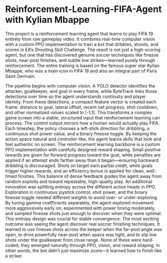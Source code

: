 # Reinforcement-Learning-FIFA-Agent with Kylian Mbappe

This project is a reinforcement learning agent that learns to play FIFA 19 entirely from raw gameplay video. It combines real-time computer vision with a custom PPO implementation to train a bot that dribbles, shoots, and scores in EA’s Shooting Skill Challenge. The result is not just a high-scoring agent, but one that has discovered genuine soccer techniques like finesse shots, near-post finishes, and subtle low strikes—learned purely through reinforcement.
The entire training is based on the famous super star Kylian Mbappe, who was a main icon in FIFA 19 and also an integral part of Paris Saint Germain. 

The pipeline begins with computer vision. A YOLO detector identifies the attacker, goalkeeper, and goal in every frame, while ByteTrack links those detections over time so the agent understands continuity and player identity. From these detections, a compact feature vector is created each frame: distance to goal, lateral offset, recent net progress, shot cooldown, and other normalized values scaled to [-1,1]. This transforms a complex game screen into a stable, structured input that reinforcement learning can process.
The control output mirrors how a human would actually play FIFA. Each timestep, the policy chooses a left-stick direction for dribbling, a continuous shot power value, and a binary finesse toggle. By keeping the action space natural and controller-like, the agent learns skills that look and feel authentic on screen.
The reinforcement learning backbone is a custom PPO implementation with carefully designed reward shaping. Small positive rewards are given for forward progress toward the goal, while penalties are applied if an attempt ends farther away than it began—ensuring backward dribbling is discouraged. Shots on target earn partial credit, while goals trigger higher rewards, and an efficiency bonus is applied for clean, well-timed finishes. This balance of dense feedback guides the agent away from random exploits and toward repeatable, high-quality play.
An additional innovation was splitting entropy across the different action heads in PPO. Exploration in continuous joystick control, shot power, and the binary finesse toggle needed different weights to avoid over- or under-exploring. By tuning gamma coefficients separately, the agent explored movement more aggressively early on, experimented with power timing moderately, and sampled finesse shots just enough to discover when they were optimal. This entropy design was crucial for stable convergence.
The most exciting outcome was seeing the agent discover real soccer finishing techniques. It learned to use finesse shots across the keeper when the far-post angle was open, to drive powerfully near-post when space was tight, and to slip low shots under the goalkeeper from close range. None of these were hard-coded; they emerged naturally through PPO, vision, and reward shaping. In other words, the bot didn’t just maximize score—it learned how to finish like a striker.
